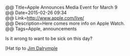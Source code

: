 @@ Title=Apple Announces Media Event for March 9    
@@ Date=2015-02-26 09:34  
@@ Link=http://www.apple.com/live/  
@@ Description=Here comes more info on Apple Watch.    
@@ Tags=Apple, announcements    

Is it wrong to want to be sick on this day?

[Hat tip to [Jim Dalrymple](http://www.loopinsight.com/2015/02/26/apple-announces-media-event-for-march-9/)